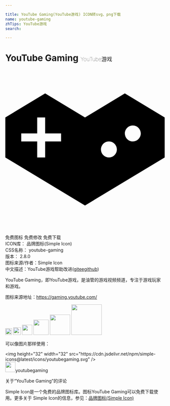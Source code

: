 ```yaml
---

title: YouTube Gaming(YouTube游戏) ICON转svg、png下载
name: youtube-gaming
zhTips: YouTube游戏
search: 

---
```


# YouTube Gaming  <small style="font-size: 60%;font-weight: 100">YouTube游戏</small>

<div id="svg" class="svg-wrap">
<svg role="img" xmlns="http://www.w3.org/2000/svg" viewBox="0 0 24 24"><title>YouTube Gaming icon</title><path d="M24 13.2v-6l-6-3.6-6 3.6-6-3.6-6 3.6v6l12 7.2zM8.4 10.8H6v2.4H4.8v-2.4H2.4V9.6h2.4V7.2H6v2.4h2.4zm7.2 2.4a1.2 1.2 0 01-1.2-1.2c0-.66.54-1.2 1.2-1.2.66 0 1.2.54 1.2 1.2 0 .66-.54 1.2-1.2 1.2zm3.6-2.4A1.2 1.2 0 0118 9.6c0-.66.54-1.2 1.2-1.2.66 0 1.2.54 1.2 1.2 0 .66-.54 1.2-1.2 1.2Z"/></svg>
</div>
<detail full-name='youtube-gaming'></detail>

<div class="detail-page">
<p>
<span><span class="badge-success badge">免费图标</span> <span class="badge-success badge">免费修改</span>  <span class="badge-success badge">免费下载</span> </span>
<br/>
<span>
ICON库：
<span class="badge-secondary badge">品牌图标(Simple Icon)</span> 
</span>
<br/>
<span>
CSS名称：
<span class="badge-secondary badge">youtube-gaming</span> 
</span>

<br/>
<span>
版本：
<span class="badge-secondary badge">2.8.0</span> 
</span>
<br/>
<span>图标来源/作者：<span class="badge-light badge">Simple Icon</span></span> 
<br/>
<span class="zh-detail">中文描述：<span class="badge-primary badge">YouTube游戏</span><span class="help-link"><span>帮助改进</span>(<a href="https://gitee.com/liuwave/icon-helper/edit/master/json/brands/youtube-gaming.json" target="_blank" rel="noopener noreferrer">gitee</a><a href="https://github.com/liuwave/icon-helper/edit/master/json/brands/youtube-gaming.json" target="_blank" rel="noopener noreferrer">github</a></span>)</span><br/>
</p>
</div><div class="description description alert alert-light"><p>YouTube Gaming，即YouTube游戏，是油管的游戏视频频道，专注于游戏玩家和游戏。</p><p>图标来源地址：<a href="https://gaming.youtube.com/" target="_blank" rel="noopener noreferrer">https://gaming.youtube.com/</a></p></div>
<div class="alert alert-dark">
<img height="21" width="21" src="https://cdn.jsdelivr.net/npm/simple-icons@latest/icons/youtubegaming.svg" />
<img height="24" width="24" src="https://cdn.jsdelivr.net/npm/simple-icons@latest/icons/youtubegaming.svg" />
<img height="32" width="32" src="https://cdn.jsdelivr.net/npm/simple-icons@latest/icons/youtubegaming.svg" />
<img height="48" width="48" src="https://cdn.jsdelivr.net/npm/simple-icons@latest/icons/youtubegaming.svg" />
<img height="64" width="64" src="https://cdn.jsdelivr.net/npm/simple-icons@latest/icons/youtubegaming.svg" />
<img height="96" width="96" src="https://cdn.jsdelivr.net/npm/simple-icons@latest/icons/youtubegaming.svg" />

</div>
<div>
  <p>可以像图片那样使用：    
  </p>
  <div class="alert alert-primary" style="font-size: 14px">
    &lt;img height="32" width="32" src="https://cdn.jsdelivr.net/npm/simple-icons@latest/icons/youtubegaming.svg" /&gt;
    <copy-btn content='<img height="32" width="32" src="https://cdn.jsdelivr.net/npm/simple-icons@latest/icons/youtubegaming.svg" />'></copy-btn>
  </div>
  <div class="alert alert-secondary">
    <img height="32" width="32" src="https://cdn.jsdelivr.net/npm/simple-icons@latest/icons/youtubegaming.svg" />youtubegaming
    <copy-btn content="youtubegaming" btn-title="复制图标名称"></copy-btn>
  </div>
</div>

<Vssue title="关于“YouTube Gaming”的评论" >关于“YouTube Gaming”的评论</Vssue>


<div><p>Simple Icon是一个免费的品牌图标库。图标YouTube Gaming可以免费下载使用。更多关于  Simple Icon的信息，参见：<a target="_blank" href="https://iconhelper.cn/brands.html">品牌图标(Simple Icon)</a>
</p></div>
